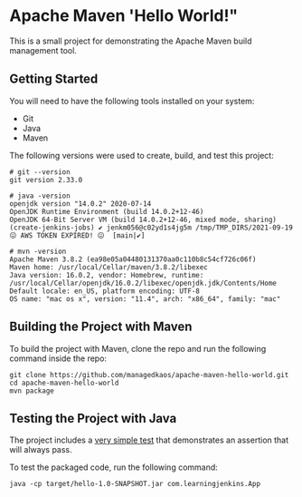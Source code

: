 # Apache Maven 'Hello World!"
This is a small project for demonstrating the Apache Maven build management tool.

## Getting Started
You will need to have the following tools installed on your system:
- Git
- Java
- Maven

The following versions were used to create, build, and test this project:
```
# git --version
git version 2.33.0

# java -version
openjdk version "14.0.2" 2020-07-14
OpenJDK Runtime Environment (build 14.0.2+12-46)
OpenJDK 64-Bit Server VM (build 14.0.2+12-46, mixed mode, sharing)
(create-jenkins-jobs) ✔ jenkm056@c02yd1s4jg5m /tmp/TMP_DIRS/2021-09-19 😖 AWS TOKEN EXPIRED! 😖  [main|✔]

# mvn -version
Apache Maven 3.8.2 (ea98e05a04480131370aa0c110b8c54cf726c06f)
Maven home: /usr/local/Cellar/maven/3.8.2/libexec
Java version: 16.0.2, vendor: Homebrew, runtime: /usr/local/Cellar/openjdk/16.0.2/libexec/openjdk.jdk/Contents/Home
Default locale: en_US, platform encoding: UTF-8
OS name: "mac os x", version: "11.4", arch: "x86_64", family: "mac"
```

## Building the Project with Maven
To build the project with Maven, clone the repo and run the following command inside the repo:

```
git clone https://github.com/managedkaos/apache-maven-hello-world.git
cd apache-maven-hello-world
mvn package
```

## Testing the Project with Java
The project includes a [very simple test](src/test/java/com/learningjenkins/AppTest.java) that demonstrates an assertion that will always pass.

To test the packaged code, run the following command:

```
java -cp target/hello-1.0-SNAPSHOT.jar com.learningjenkins.App
```
